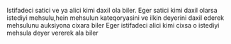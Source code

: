 Istifadeci satici ve ya alici kimi daxil ola biler.
Eger satici kimi daxil olarsa istediyi mehsulu,hein mehsulun kateqoryasini ve ilkin deyerini daxil ederek mehsulunu auksiyona cixara biler
Eger istifadeci alici kimi cixsa o istediyi mehsula deyer vererek ala biler
